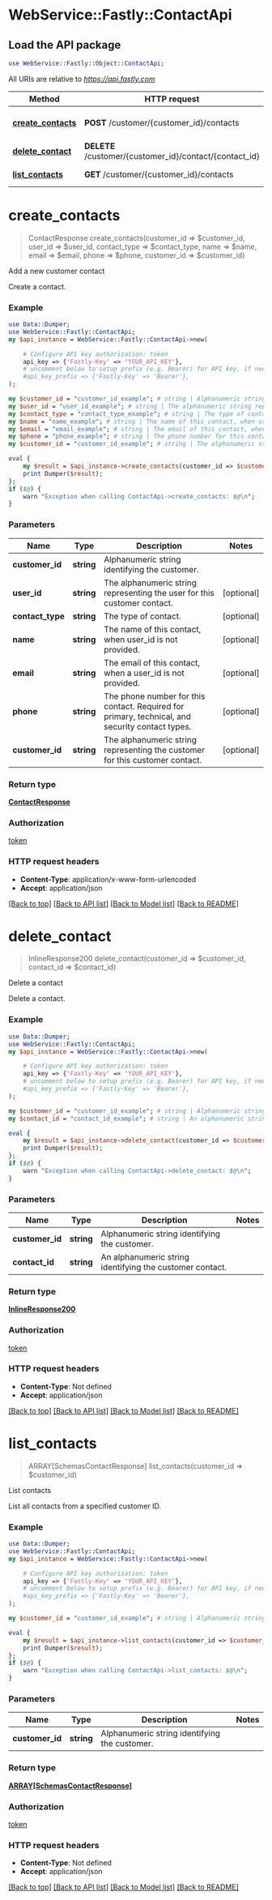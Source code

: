 # WebService::Fastly::ContactApi

## Load the API package
```perl
use WebService::Fastly::Object::ContactApi;
```

All URIs are relative to *https://api.fastly.com*

Method | HTTP request | Description
------------- | ------------- | -------------
[**create_contacts**](ContactApi.md#create_contacts) | **POST** /customer/{customer_id}/contacts | Add a new customer contact
[**delete_contact**](ContactApi.md#delete_contact) | **DELETE** /customer/{customer_id}/contact/{contact_id} | Delete a contact
[**list_contacts**](ContactApi.md#list_contacts) | **GET** /customer/{customer_id}/contacts | List contacts


# **create_contacts**
> ContactResponse create_contacts(customer_id => $customer_id, user_id => $user_id, contact_type => $contact_type, name => $name, email => $email, phone => $phone, customer_id => $customer_id)

Add a new customer contact

Create a contact.

### Example
```perl
use Data::Dumper;
use WebService::Fastly::ContactApi;
my $api_instance = WebService::Fastly::ContactApi->new(

    # Configure API key authorization: token
    api_key => {'Fastly-Key' => 'YOUR_API_KEY'},
    # uncomment below to setup prefix (e.g. Bearer) for API key, if needed
    #api_key_prefix => {'Fastly-Key' => 'Bearer'},
);

my $customer_id = "customer_id_example"; # string | Alphanumeric string identifying the customer.
my $user_id = "user_id_example"; # string | The alphanumeric string representing the user for this customer contact.
my $contact_type = "contact_type_example"; # string | The type of contact.
my $name = "name_example"; # string | The name of this contact, when user_id is not provided.
my $email = "email_example"; # string | The email of this contact, when a user_id is not provided.
my $phone = "phone_example"; # string | The phone number for this contact. Required for primary, technical, and security contact types.
my $customer_id = "customer_id_example"; # string | The alphanumeric string representing the customer for this customer contact.

eval {
    my $result = $api_instance->create_contacts(customer_id => $customer_id, user_id => $user_id, contact_type => $contact_type, name => $name, email => $email, phone => $phone, customer_id => $customer_id);
    print Dumper($result);
};
if ($@) {
    warn "Exception when calling ContactApi->create_contacts: $@\n";
}
```

### Parameters

Name | Type | Description  | Notes
------------- | ------------- | ------------- | -------------
 **customer_id** | **string**| Alphanumeric string identifying the customer. | 
 **user_id** | **string**| The alphanumeric string representing the user for this customer contact. | [optional] 
 **contact_type** | **string**| The type of contact. | [optional] 
 **name** | **string**| The name of this contact, when user_id is not provided. | [optional] 
 **email** | **string**| The email of this contact, when a user_id is not provided. | [optional] 
 **phone** | **string**| The phone number for this contact. Required for primary, technical, and security contact types. | [optional] 
 **customer_id** | **string**| The alphanumeric string representing the customer for this customer contact. | [optional] 

### Return type

[**ContactResponse**](ContactResponse.md)

### Authorization

[token](../README.md#token)

### HTTP request headers

 - **Content-Type**: application/x-www-form-urlencoded
 - **Accept**: application/json

[[Back to top]](#) [[Back to API list]](../README.md#documentation-for-api-endpoints) [[Back to Model list]](../README.md#documentation-for-models) [[Back to README]](../README.md)

# **delete_contact**
> InlineResponse200 delete_contact(customer_id => $customer_id, contact_id => $contact_id)

Delete a contact

Delete a contact.

### Example
```perl
use Data::Dumper;
use WebService::Fastly::ContactApi;
my $api_instance = WebService::Fastly::ContactApi->new(

    # Configure API key authorization: token
    api_key => {'Fastly-Key' => 'YOUR_API_KEY'},
    # uncomment below to setup prefix (e.g. Bearer) for API key, if needed
    #api_key_prefix => {'Fastly-Key' => 'Bearer'},
);

my $customer_id = "customer_id_example"; # string | Alphanumeric string identifying the customer.
my $contact_id = "contact_id_example"; # string | An alphanumeric string identifying the customer contact.

eval {
    my $result = $api_instance->delete_contact(customer_id => $customer_id, contact_id => $contact_id);
    print Dumper($result);
};
if ($@) {
    warn "Exception when calling ContactApi->delete_contact: $@\n";
}
```

### Parameters

Name | Type | Description  | Notes
------------- | ------------- | ------------- | -------------
 **customer_id** | **string**| Alphanumeric string identifying the customer. | 
 **contact_id** | **string**| An alphanumeric string identifying the customer contact. | 

### Return type

[**InlineResponse200**](InlineResponse200.md)

### Authorization

[token](../README.md#token)

### HTTP request headers

 - **Content-Type**: Not defined
 - **Accept**: application/json

[[Back to top]](#) [[Back to API list]](../README.md#documentation-for-api-endpoints) [[Back to Model list]](../README.md#documentation-for-models) [[Back to README]](../README.md)

# **list_contacts**
> ARRAY[SchemasContactResponse] list_contacts(customer_id => $customer_id)

List contacts

List all contacts from a specified customer ID.

### Example
```perl
use Data::Dumper;
use WebService::Fastly::ContactApi;
my $api_instance = WebService::Fastly::ContactApi->new(

    # Configure API key authorization: token
    api_key => {'Fastly-Key' => 'YOUR_API_KEY'},
    # uncomment below to setup prefix (e.g. Bearer) for API key, if needed
    #api_key_prefix => {'Fastly-Key' => 'Bearer'},
);

my $customer_id = "customer_id_example"; # string | Alphanumeric string identifying the customer.

eval {
    my $result = $api_instance->list_contacts(customer_id => $customer_id);
    print Dumper($result);
};
if ($@) {
    warn "Exception when calling ContactApi->list_contacts: $@\n";
}
```

### Parameters

Name | Type | Description  | Notes
------------- | ------------- | ------------- | -------------
 **customer_id** | **string**| Alphanumeric string identifying the customer. | 

### Return type

[**ARRAY[SchemasContactResponse]**](SchemasContactResponse.md)

### Authorization

[token](../README.md#token)

### HTTP request headers

 - **Content-Type**: Not defined
 - **Accept**: application/json

[[Back to top]](#) [[Back to API list]](../README.md#documentation-for-api-endpoints) [[Back to Model list]](../README.md#documentation-for-models) [[Back to README]](../README.md)

